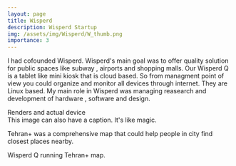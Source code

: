 ```yaml
---
layout: page
title: Wisperd
description: Wisperd Startup
img: /assets/img/Wisperd/W_thumb.png
importance: 3
---
```


I had cofounded Wisperd. Wisperd's main goal was to offer quality solution for public spaces like subway , airports and shopping malls. Our Wisperd Q is a tablet like mini kiosk that is cloud based. So from managment point of view you could organize and monitor all devices through internet. They are Linux based. My main role in Wisperd was managing reasearch and development of hardware , software and design. 

<div class="row">
    <div class="col-sm mt-3 mt-md-0">
        <img class="img-fluid rounded z-depth-1" src="{{ '/assets/img/Wisperd/W1.png' | relative_url }}" alt="" title="example image"/>
    </div>
    <div class="col-sm mt-3 mt-md-0">
        <img class="img-fluid rounded z-depth-1" src="{{ '/assets/img/Wisperd/W3.jpg' | relative_url }}" alt="" title="example image"/>
    </div>
</div>
<div class="caption">
    Renders and actual device
</div>
<div class="row">
    <div class="col-sm mt-3 mt-md-0">
        <img class="img-fluid rounded z-depth-1" src="{{ '/assets/img/Wisperd/W2.png' | relative_url }}" alt="" title="example image"/>
    </div>
</div>
<div class="caption">
    This image can also have a caption. It's like magic.
</div>

Tehran+ was a comprehensive map that could help people in city find closest places nearby.

<div class="row">
    <div class="col-sm mt-3 mt-md-0">
        <img class="img-fluid rounded z-depth-1" src="{{ '/assets/img/Wisperd/W4.jpg' | relative_url }}" alt="" title="example image"/>
    </div>
    <div class="col-sm mt-3 mt-md-0">
        <img class="img-fluid rounded z-depth-1" src="{{ '/assets/img/Wisperd/W5.jpg' | relative_url }}" alt="" title="example image"/>
    </div>
</div>
<div class="caption">
    Wisperd Q running Tehran+ map.
</div>
